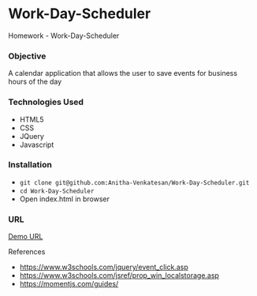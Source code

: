 # Work-Day-Scheduler
Homework - Work-Day-Scheduler

### Objective
A calendar application that allows the user to save events for business hours of the day

### Technologies Used
* HTML5
* CSS
* JQuery
* Javascript

### Installation
* `git clone git@github.com:Anitha-Venkatesan/Work-Day-Scheduler.git`
* `cd Work-Day-Scheduler`
* Open index.html in browser

### URL
[Demo URL](https://anitha-venkatesan.github.io/Work-Day-Scheduler/)

References
* https://www.w3schools.com/jquery/event_click.asp
* https://www.w3schools.com/jsref/prop_win_localstorage.asp
* https://momentjs.com/guides/
